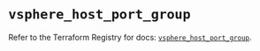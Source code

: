 # `vsphere_host_port_group`

Refer to the Terraform Registry for docs: [`vsphere_host_port_group`](https://registry.terraform.io/providers/vmware/vsphere/2.13.0/docs/resources/host_port_group).
